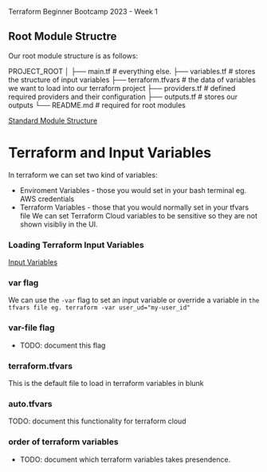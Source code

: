 Terraform Beginner Bootcamp 2023 - Week 1

## Root Module Structre

Our root module structure is as follows:

PROJECT_ROOT
│
├── main.tf                 # everything else.
├── variables.tf            # stores the structure of input variables
├── terraform.tfvars        # the data of variables we want to load into our terraform project
├── providers.tf            # defined required providers and their configuration
├── outputs.tf              # stores our outputs
└── README.md               # required for root modules


[Standard Module Structure](https://developer.hashicorp.com/terraform/language/modules/develop/structure)

# Terraform and Input Variables

In terraform we can set two kind of variables:

- Enviroment Variables - those you would set in your bash terminal eg. AWS credentials
- Terraform Variables - those that you would normally set in your tfvars file
We can set Terraform Cloud variables to be sensitive so they are not shown visibliy in the UI.

### Loading Terraform Input Variables 

[Input Variables](https://developer.hashicorp.com/terraform/language/values/variables)


### var flag 

We can use the `-var` flag to set an input variable or override a variable in 
`the tfvars file eg. terraform -var user_ud="my-user_id"`

### var-file flag

- TODO: document this flag

### terraform.tfvars

This is the default file to load in terraform variables in blunk

### auto.tfvars

TODO: document this functionality for terraform cloud

### order of terraform variables

- TODO: document which terraform variables takes presendence.

